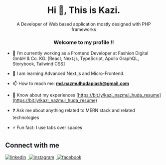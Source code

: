 <h1 align="center">Hi 👋, This is Kazi.</h1>
<div align="center">A Developer of Web based application mostly designed with PHP frameworks</div>  
  <h3 align="center">Welcome to my profile !!</h3>

- 🔭 I’m currently working as a Frontend Developer at Fashion Digital GmbH & Co. KG. [React, Next.js, TypeScript, Apollo GraphQL, Storybook, Tailwind CSS]

- 🌱 I am learning Advanced Next.js and Micro-Frontend.

- 📫 How to reach me: **md.nazmulhudapiash@gmail.com**

- 📄 Know about my experiences [https://bit.ly/kazi_nazmul_huda_resume](https://bit.ly/kazi_nazmul_huda_resume)

- ❓ Ask me about anything related to MERN stack and related technologies
- ⚡ Fun fact: I use tabs over spaces

## Connect with me

<div >
<a href="https://linkedin.com/in/kabirrizwan" target="_blank">
<img src=https://img.shields.io/badge/linkedin-%231E77B5.svg?&style=for-the-badge&logo=linkedin&logoColor=white alt=linkedin style="margin-bottom: 5px;margin-right:5px;" />
</a>
<a href="https://instagram.com/rizwan.kabir" target="_blank">
<img src=https://img.shields.io/badge/instagram-%23000000.svg?&style=for-the-badge&logo=instagram&logoColor=white alt=instagram style="margin-bottom: 5px;margin-right:5px;" />
</a>
<a href="https://www.facebook.com/riijwan" target="_blank">
<img src=https://img.shields.io/badge/facebook-%232E87FB.svg?&style=for-the-badge&logo=facebook&logoColor=white alt=facebook style="margin-bottom: 5px;margin-right:5px;" />
</a>  
</div>

<!-- <br/>

<h2>✔️ My area of expertise </h2>

<p>
  <img src="https://github-readme-stats.vercel.app/api/top-langs?username=rizwann&layout=compact&theme=default" alt="Stefan's Github Streak" width="420"/> 
</p>

<table><tr><td valign="top" width="33%">

### Languages & Tools

<div >  
<img style="margin: 10px" src="https://cdn.jsdelivr.net/gh/devicons/devicon@v2.15.1/devicon.min.css" alt="PHP" 
height="50" />
<img style="margin: 10px" src="https://cdn.jsdelivr.net/gh/devicons/devicon@v2.15.1/devicon.min.css" alt="Zend" 
height="50" />
<img style="margin: 10px" src="https://cdn.jsdelivr.net/gh/devicons/devicon@v2.15.1/devicon.min.css" alt="Zend" 
height="50" />
<img style="margin: 10px" src="https://cdn.jsdelivr.net/gh/devicons/devicon@v2.15.1/devicon.min.css" alt="Codeigniter" height="50" />
<img style="margin: 10px" src="https://profilinator.rishav.dev/skills-assets/mysql-original-wordmark.svg" alt="MySQL" height="50" />
<img style="margin: 10px" src="https://cdn.jsdelivr.net/gh/devicons/devicon@v2.15.1/devicon.min.css" alt="Apache" height="50" />
<img style="margin: 10px" src="https://profilinator.rishav.dev/skills-assets/bootstrap-plain.svg" alt="Bootstrap" height="50" />
<img style="margin: 10px" src="https://cdn.jsdelivr.net/gh/devicons/devicon@v2.15.1/devicon.min.css" alt="Bulma"
#height="50" />  
<img style="margin: 10px" src="https://profilinator.rishav.dev/skills-assets/css3-original-wordmark.svg" alt="CSS3" height="50" />  
<img style="margin: 10px" src="https://profilinator.rishav.dev/skills-assets/html5-original-wordmark.svg" alt="HTML5" height="50" />  
<img style="margin: 10px" src="https://profilinator.rishav.dev/skills-assets/javascript-original.svg" alt="JavaScript" height="50" />  
<img style="margin: 10px" src="https://profilinator.rishav.dev/skills-assets/react-original-wordmark.svg" alt="React" height="50" />

</div>

<br/>

<img src="https://github-readme-stats.vercel.app/api?username=rizwann&show_icons=true&count_private=true&hide_border=true"  width="45%" height="50%" />
<img  src="https://github-readme-streak-stats.herokuapp.com/?user=rizwann&theme=default" alt="rizwann" width="45%" height="50%" /> -->
<!-- <img src="https://github-readme-stats.vercel.app/api/top-langs?username=rizwann&show_icons=true&locale=en&layout=compact" alt="rizwann" width="28%" height="47%" />
 -->
<!-- 
</div> -->
